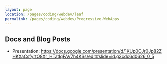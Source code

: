 ```yaml
---
layout: page
location: /pages/coding/webdev/leaf
permalink: /pages/coding/webdev/Progressive-WebApps
---
```


## Docs and Blog Posts
- Presentation: https://docs.google.com/presentation/d/1KUp0CJr0Jp82ZHKXaCsfyrtO8Xr_HTatIqFAV7h4KSs/edit#slide=id.g3cdc6d0626_0_5

